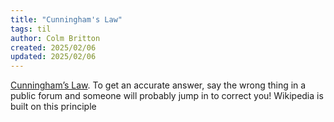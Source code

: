 ```yaml
---
title: "Cunningham's Law"
tags: til
author: Colm Britton
created: 2025/02/06
updated: 2025/02/06
---
```


[Cunningham’s Law](http://redirect.medium.systems/r-1GTb127b6b?source=email-5e06b7559e69-1735033439716-newsletter.v3-15f753907972-06c0b1fb6272-----------------------ceb3cb7a_5cf8_4f88_bc68_20f9a9a1d9f3--------bf3f56c7deec). To get an accurate answer, say the wrong thing in a public forum and someone will probably jump in to correct you! Wikipedia is built on this principle

